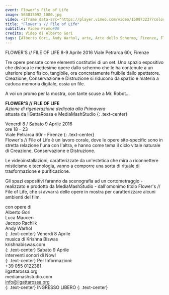 ```yaml
---
event: Flower's File of Life
image: 563013092_1080.jpg
video: <iframe data-src="https://player.vimeo.com/video/160873237?color=d21f1b&title=0&byline=0&portrait=0" class="lazyload" frameborder="0" allow="autoplay; fullscreen" allowfullscreen></iframe>
title: "Flower's // File of Life"
subtitle: Video Promo#00
credits: Video di Alberto Gori
tags: [Alberto Gori, Andy Warhol, arte, Arte dello Schermo, Firenze, Flowers, Francesca Pirami, Iacopo Rachlick, IlGattaRossa, Installazione, Krishna Biswas, Luca Mauceri, MediaMashStudio, now!, Videoarte]
---
```

FLOWER'S // FILE OF LIFE
8-9 Aprile 2016
Viale Petrarca 60r, Firenze

Tre opere pensate come elementi costitutivi di un set.
Uno spazio espositivo che disloca le medesime opere dallo schermo che le ha contenute a un ulteriore piano fisico, tangibile, ora concretamente fruibile dallo spettatore.
Creazione, Conservazione e Distruzione si riducono da spazio e materia a caduca memoria digitale, ossia un file.

A voi un promo per la mostra, con tante scuse a Mr. Robot...


**FLOWER'S // FILE OF LIFE**
<br />
*Azione di rigenerazione dedicata alla Primavera* 
<br />
attuata da IlGattaRossa e MediaMashStudio
{: .text-center}

Venerdì 8 / Sabato 9 Aprile 2016
<br />
ore 18 - 23
<br />
Viale Petrarca 60r - Firenze
{: .text-center}
<br />
Flower's // File of Life è un lavoro corale, dove le opere site-specific sono in stretta relazione l'una con l'altra, e hanno come tema il ciclo vitale naturale di Creazione, Conservazione e Distruzione.

Le videoinstallazioni, caratterizzate da un'estetica che mira a riconnettere misticismo e tecnologia, vanno a comporre una sorta di rituale di trasformazione e purificazione.

Gli spazi espositivi faranno da scenografia ad un cortometraggio - realizzato e prodotto da MediaMashStudio - dall'omonimo titolo Flower's // File of Life, che si avvarrà delle opere in mostra per caratterizzare alcuni ambienti del film.

con opere di<br />
Alberto Gori<br />
Luca Mauceri<br />
Jacopo Rachlik<br />
Andy Warhol<br />
{: .text-center}
Venerdi 8 Aprile<br />
musica di Krishna Biswas<br />
krishnabiswas.com<br />
{: .text-center}
Sabato 9 Aprile<br />
interventi sonori di Now!<br />
{: .text-center}
Per Informazioni:<br />
+39 055 0122381<br />
ilgattarossa.org<br />
mediamashstudio.com<br />
info@ilgattarossa.org<br />
{: .text-center}
INGRESSO LIBERO
{: .text-center}
